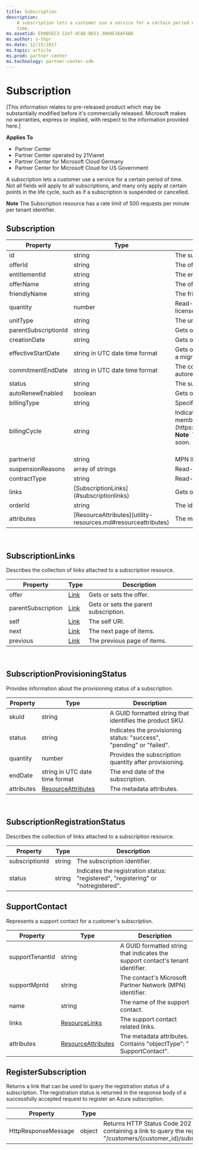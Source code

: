 ```yaml
---
title: Subscription
description: 
    A subscription lets a customer use a service for a certain period of
    time.
ms.assetid: E99B5EC3-2247-4CAD-B651-3000E36AF6B6
ms.author: v-thpr
ms.date: 12/15/2017
ms.topic: article
ms.prod: partner-center
ms.technology: partner-center-sdk
---
```


# Subscription

[This information relates to pre-released product which may be substantially modified before it's commercially released. Microsoft makes no warranties, express or implied, with respect to the information provided here.] 

<span class="sidebar_heading" style="font-weight: bold;">Applies
To</span>

-   Partner Center
-   Partner Center operated by 21Vianet
-   Partner Center for Microsoft Cloud Germany
-   Partner Center for Microsoft Cloud for US Government

A subscription lets a customer use a service for a certain period of
time. Not all fields will apply to all subscriptions, and many only
apply at certain points in the life cycle, such as if a subscription is
suspended or cancelled.

**Note** The Subscription resource has a rate limit of 500 requests per minute per tenant identifier.


## <span id="Subscription"></span><span id="subscription"></span><span id="SUBSCRIPTION"></span>Subscription


<table>
<colgroup>
<col style="width: 33%" />
<col style="width: 33%" />
<col style="width: 33%" />
</colgroup>
<thead>
<tr class="header">
<th>Property</th>
<th>Type</th>
<th>Description</th>
</tr>
</thead>
<tbody>
<tr class="odd">
<td>id</td>
<td>string</td>
<td>The subscription identifier.</td>
</tr>
<tr class="even">
<td>offerId</td>
<td>string</td>
<td>The offer identifier.</td>
</tr>
<tr class="even">
<td>entitlementId</td>
<td>string</td>
<td>The entitlement identifier (an Azure subscription ID).</td>
</tr>
<tr class="odd">
<td>offerName</td>
<td>string</td>
<td>The offer name.</td>
</tr>
<tr class="even">
<td>friendlyName</td>
<td>string</td>
<td>The friendly name for the subscription defined by the partner to help disambiguate.</td>
</tr>
<tr class="odd">
<td>quantity</td>
<td>number</td>
<td>Read-only. The quantity. For example, in case of license-based billing, this property is set to the license count.</td>
</tr>
<tr class="even">
<td>unitType</td>
<td>string</td>
<td>The units defining Quantity for the subscription.</td>
</tr>
<tr class="odd">
<td>parentSubscriptionId</td>
<td>string</td>
<td>Gets or sets the parent subscription identifier.</td>
</tr>
<tr class="even">
<td>creationDate</td>
<td>string</td>
<td>Gets or sets the creation date, in date-time format.</td>
</tr>
<tr class="odd">
<td>effectiveStartDate</td>
<td>string in UTC date time format</td>
<td>Gets or sets the effective start date for this subscription, in date-time format. It is used to back date a migrated subscription or to align it with another.</td>
</tr>
<tr class="even">
<td>commitmentEndDate</td>
<td>string in UTC date time format</td>
<td>The commitment end date for this subscription, in date-time format. For subscriptions which are not autorenewable, this represents a date far, far away in the future.</td>
</tr>
<tr class="odd">
<td>status</td>
<td>string</td>
<td>The subscription status: &quot;none&quot;, &quot;active&quot;, &quot;suspended&quot;, or &quot;deleted&quot;.</td>
</tr>
<tr class="even">
<td>autoRenewEnabled</td>
<td>boolean</td>
<td>Gets or sets a value indicating whether the subscription is renewed automatically.</td>
</tr>
<tr class="odd">
<td>billingType</td>
<td>string</td>
<td>Specifies how the subscription is billed: &quot;none&quot;, &quot;usage&quot;, or &quot;license&quot;.</td>
</tr>
<tr class="even">
<td>billingCycle</td>
<td>string</td>
<td>Indicates the frequency with which the partner is billed for this order. Supported values are the member names found in [<strong>BillingCycleType</strong>](https://docs.microsoft.com/dotnet/api/microsoft.store.partnercenter.models.offers.billingcycletype).
<div class="alert">
<strong>Note</strong>  The annual billing feature is not yet generally available. Support for annual billing is coming soon.
</div>
<div>
 
</div></td>
</tr>
<tr class="odd">
<td>partnerId</td>
<td>string</td>
<td>MPN ID of the reseller of record, used in the indirect partner model.</td>
</tr>
<tr class="even">
<td>suspensionReasons</td>
<td>array of strings</td>
<td>Read-only. If the subscription was suspended, indicates why.</td>
</tr>
<tr class="odd">
<td>contractType</td>
<td>string</td>
<td>Read-only. The type of contract: &quot;subscription&quot;, &quot;productKey&quot;, or &quot;redemptionCode&quot;.</td>
</tr>
<tr class="even">
<td>links</td>
<td>[SubscriptionLinks](#subscriptionlinks)</td>
<td>Gets or sets the subscription links.</td>
</tr>
<tr class="odd">
<td>orderId</td>
<td>string</td>
<td>The id of the order that was placed to begin the subscription.</td>
</tr>
<tr class="even">
<td>attributes</td>
<td>[ResourceAttributes](utility-resources.md#resourceattributes)</td>
<td>The metadata attributes corresponding to the subscription.</td>
</tr>
</tbody>
</table>

 

## <span id="SubscriptionLinks"></span><span id="subscriptionlinks"></span><span id="SUBSCRIPTIONLINKS"></span>SubscriptionLinks


Describes the collection of links attached to a subscription resource.

| Property           | Type                               | Description                           |
|--------------------|------------------------------------|---------------------------------------|
| offer              | [Link](utility-resources.md#link) | Gets or sets the offer.               |
| parentSubscription | [Link](utility-resources.md#link) | Gets or sets the parent subscription. |
| self               | [Link](utility-resources.md#link) | The self URI.                         |
| next               | [Link](utility-resources.md#link) | The next page of items.               |
| previous           | [Link](utility-resources.md#link) | The previous page of items.           |

 

## <span id="SubscriptionProvisioningStatus"></span><span id="subscriptionprovisioningstatus"></span><span id="SUBSCRIPTIONPROVISIONINGSTATUS"></span>SubscriptionProvisioningStatus


Provides information about the provisioning status of a subscription.

| Property   | Type                                                           | Description                                                          |
|------------|----------------------------------------------------------------|----------------------------------------------------------------------|
| skuId      | string                                                         | A GUID formatted string that identifies the product SKU.             |
| status     | string                                                         | Indicates the provisioning status: "success", "pending" or "failed". |
| quantity   | number                                                         | Provides the subscription quantity after provisioning.               |
| endDate    | string in UTC date time format                                 | The end date of the subscription.                                    |
| attributes | [ResourceAttributes](utility-resources.md#resourceattributes)  | The metadata attributes.                                             |

 

## <span id="SubscriptionRegistrationStatus"></span><span id="subscriptionregistrationstatus"></span><span id="SUBSCRIPTIONREGISTRATIONSTATUS"></span>SubscriptionRegistrationStatus


Describes the collection of links attached to a subscription resource.

| Property           | Type                               | Description                                                                           |
|--------------------|------------------------------------|---------------------------------------------------------------------------------------|
| subscriptionId     | string                             | The subscription identifier.                                                          |
| status             | string                             | Indicates the registration status: "registered", "registering" or "notregistered".    |



## <span id="SupportContact"></span><span id="supportcontact"></span><span id="SUPPORTCONTACT"></span>SupportContact


Represents a support contact for a customer's subscription.

| Property        | Type                                                           | Description                                                                     |
|-----------------|----------------------------------------------------------------|---------------------------------------------------------------------------------|
| supportTenantId | string                                                         | A GUID formatted string that indicates the support contact's tenant identifier. |
| supportMpnId    | string                                                         | The contact's Microsoft Partner Network (MPN) identifier.                       |
| name            | string                                                         | The name of the support contact.                                                |
| links           | [ResourceLinks](utility-resources.md#resourcelinks)            | The support contact related links.                                              |
| attributes      | [ResourceAttributes](utility-resources.md#resourceattributes)  | The metadata attributes. Contains "objectType": " SupportContact".              |



## <span id="RegisterSubscription"></span><span id="registersubscription"></span><span id="REGISTERSUBSCRIPTION"></span>RegisterSubscription


Returns a link that can be used to query the registration status of a subscription. The registration status is returned in the response body of a successfully accepted request to register an Azure subscription.

| Property                | Type                               | Description                                                                           |
|-------------------------|------------------------------------|---------------------------------------------------------------------------------------|
| HttpResponseMessage     | object                             | Returns HTTP Status Code 202 "Accepted", with a Location header containing a link to query the registration status. Example, "/customers/{customer_id}/subscriptions/{subscription_id}/registrationstatus" |

 

 

 




